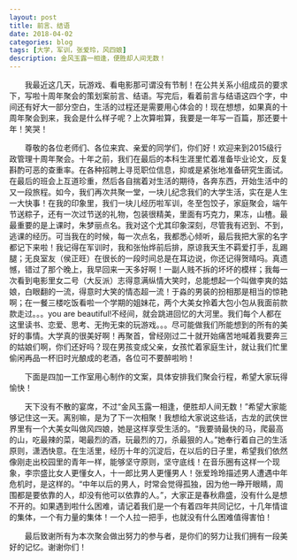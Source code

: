 ```yaml
---
layout: post
title: 前言、结语
date: 2018-04-02
categories: blog
tags: [大学，军训，张爱玲，风四娘]
description: 金风玉露一相逢，便胜却人间无数！
---
```

&emsp;&emsp;我最近这几天，玩游戏、看电影那可谓没有节制！在公共关系小组成员的要求下，写啦十周年聚会的策划案前言、结语。写完后，看着前言与结语这四个字，中间还有好大一部分空白，生活的过程还是需要用心体会的！现在想想，如果真的十周年聚会到来，我会是什么样子呢？上次算啦算，我要是一年写一百篇，那还要十年！笑哭！


&emsp;&emsp;尊敬的各位老师们、各位来宾、亲爱的同学们，你们好！欢迎来到2015级行政管理十周年聚会。十年之前，我们在最后的本科生涯里忙着准备毕业论文，反复斟酌可恶的查重率。在各种招聘上寻觅职位信息，抑或是紧张地准备研究生面试。在最后的班会上互道珍重，然后各自揣着对生活的期待，各奔东西，开始生活中的又一段旅程。如今，我们再次共聚一堂，一块儿纪念我们的大学生活，实在是人生一大快事！在我的印象里，我们一块儿经历啦军训，冬至包饺子，家庭聚会，端午节送粽子，还有一次过节送的礼物，包装很精美，里面有巧克力，果冻，山楂。最最重要的是上课时，朱梦丽点名。我对这个尤其印象深刻，尽管我有迟到、不到，逃课的经历。可当我在的时候，每一次点名，我都悉心倾听，最后我把大家的名字都记下来啦！我记得在军训时，我和张怡烨前后排，原谅我天生不羁爱打手，乱踢腿；无良室友（侯正旺）在很长的一段时间总是在耳边说，你还记得贺晴吗。真遗憾，错过了那个晚上，我早回来一天多好啊！一副人贱不拆的坏坏的模样；我每一次看到电影里女二号（大反派）志得意满纵情大笑时，总能想起一个叫做李爽的姑娘，白眼翻的一流，得意时大笑的情态超一流！于淼的男装的扮相那是相当的惊艳啊；在一餐三楼吃饭看啦一个学期的姐妹花，两个大美女拎着大包小包从我面前款款走过。。。you are beautiful!不经间，就会跳进回忆的大河里。我们每个人都在这里读书、恋爱、思考、无拘无束的玩游戏。。。尽可能做我们所能想到的所有的美好的事情。大学真的很美好啊！再聚首，曾经刚过二十就开始痛苦地喊着我要奔三的姑娘们啊，你们还好吗？现在男孩变成父亲，女孩忙着家庭生计，就让我们忙里偷闲再品一杯旧时光酿成的老酒，各位可不要醉啦哟！


&emsp;&emsp;下面是四加一工作室用心制作的文案，具体安排我们聚会行程，希望大家玩得愉快！ 


&emsp;&emsp;天下没有不散的宴席，不过“金风玉露一相逢，便胜却人间无数！”希望大家能够记住这一天。离别嘛，是为了下一次相聚！我想给大家说这些话，古龙的武侠世界里有一个大美女叫做风四娘，她是这样享受生活的。“我要骑最快的马，爬最高的山，吃最辣的菜，喝最烈的酒，玩最烈的刀，杀最狠的人。”她奉行着自己的生活原则，潇洒快意。在生活里，经历十年的沉淀后，在以后的日子里，希望我们依然像刚走出校园里的青年一样，能够坚守原则，坚守底线！在音乐圈有这样一个现象，李宗盛比女人更懂女人，十一郎比男人更懂男人！张爱玲玲描述男人遭遇中年危机时，是这样的。“中年以后的男人，时常会觉得孤独，因为他一睁开眼睛，周围都是要依靠的人，却没有他可以依靠的人。”，大家正是春秋鼎盛，没有什么是想不开的。如果遇到啦什么困难，请记着我们是一个有着四年共同记忆，十几年情谊的集体，一个有力量的集体！一个人拉一把手，也就没有什么困难值得害怕！


&emsp;&emsp;最后致谢所有为本次聚会做出努力的参与者，是你们的努力让我们拥有一段美好的记忆。谢谢你们！
